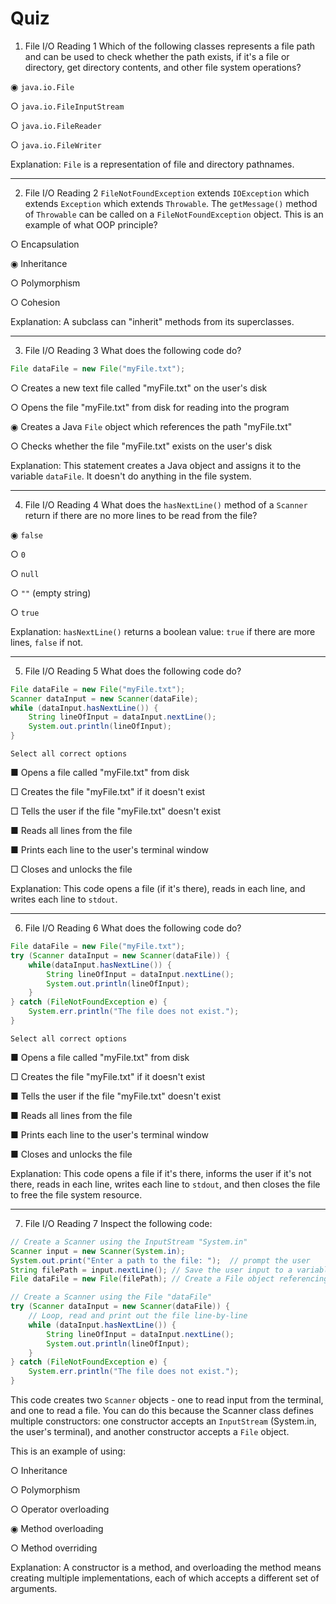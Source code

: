 # Quiz

1. File I/O Reading 1
Which of the following classes represents a file path and can be used to check whether the path exists, if it's a file or directory, get directory contents, and other file system operations?

◉ `java.io.File`

○ `java.io.FileInputStream`

○ `java.io.FileReader`

○ `java.io.FileWriter`

Explanation: `File` is a representation of file and directory pathnames.

---

2. File I/O Reading 2
`FileNotFoundException` extends `IOException` which extends `Exception` which extends `Throwable`. The `getMessage()` method of `Throwable` can be called on a `FileNotFoundException` object. This is an example of what OOP principle?

○ Encapsulation

◉ Inheritance

○ Polymorphism

○ Cohesion

Explanation: A subclass can "inherit" methods from its superclasses.

---

3. File I/O Reading 3
What does the following code do?

```java
File dataFile = new File("myFile.txt");
```

○ Creates a new text file called "myFile.txt" on the user's disk

○ Opens the file "myFile.txt" from disk for reading into the program

◉ Creates a Java `File` object which references the path "myFile.txt"

○ Checks whether the file "myFile.txt" exists on the user's disk

Explanation: This statement creates a Java object and assigns it to the variable `dataFile`. It doesn't do anything in the file system.

---

4. File I/O Reading 4
What does the `hasNextLine()` method of a `Scanner` return if there are no more lines to be read from the file?

◉ `false`

○ `0`

○ `null`

○ `""` (empty string)

○ `true`

Explanation: `hasNextLine()` returns a boolean value: `true` if there are more lines, `false` if not.

---

5. File I/O Reading 5
What does the following code do?

```java
File dataFile = new File("myFile.txt");
Scanner dataInput = new Scanner(dataFile);
while (dataInput.hasNextLine()) {
    String lineOfInput = dataInput.nextLine();
    System.out.println(lineOfInput);
}
```

	Select all correct options

■ Opens a file called "myFile.txt" from disk

□ Creates the file "myFile.txt" if it doesn't exist

□ Tells the user if the file "myFile.txt" doesn't exist

■ Reads all lines from the file

■ Prints each line to the user's terminal window

□ Closes and unlocks the file

Explanation: This code opens a file (if it's there), reads in each line, and writes each line to `stdout`.

---

6. File I/O Reading 6
What does the following code do?

```java
File dataFile = new File("myFile.txt");
try (Scanner dataInput = new Scanner(dataFile)) {
    while(dataInput.hasNextLine()) {
        String lineOfInput = dataInput.nextLine();
        System.out.println(lineOfInput);
    }
} catch (FileNotFoundException e) {
    System.err.println("The file does not exist.");
}
```

	Select all correct options

■ Opens a file called "myFile.txt" from disk

□ Creates the file "myFile.txt" if it doesn't exist

■ Tells the user if the file "myFile.txt" doesn't exist

■ Reads all lines from the file

■ Prints each line to the user's terminal window

■ Closes and unlocks the file

Explanation: This code opens a file if it's there, informs the user if it's not there, reads in each line, writes each line to `stdout`, and then closes the file to free the file system resource.

---

7. File I/O Reading 7
Inspect the following code:

```java
// Create a Scanner using the InputStream "System.in"
Scanner input = new Scanner(System.in);
System.out.print("Enter a path to the file: ");  // prompt the user
String filePath = input.nextLine(); // Save the user input to a variable
File dataFile = new File(filePath); // Create a File object referencing the path

// Create a Scanner using the File "dataFile"
try (Scanner dataInput = new Scanner(dataFile)) {
    // Loop, read and print out the file line-by-line
    while (dataInput.hasNextLine()) {
        String lineOfInput = dataInput.nextLine();
        System.out.println(lineOfInput);
    }
} catch (FileNotFoundException e) {
    System.err.println("The file does not exist.");
}
```

This code creates two `Scanner` objects - one to read input from the terminal, and one to read a file. You can do this because the Scanner class defines multiple constructors: one constructor accepts an `InputStream` (System.in, the user's terminal), and another constructor accepts a `File` object.

This is an example of using:

○ Inheritance

○ Polymorphism

○ Operator overloading

◉ Method overloading

○ Method overriding

Explanation: A constructor is a method, and overloading the method means creating multiple implementations, each of which accepts a different set of arguments.